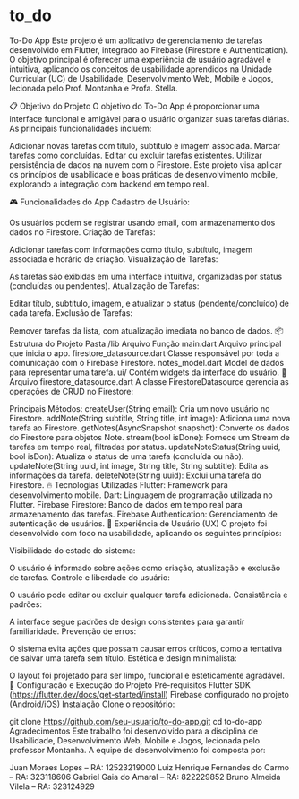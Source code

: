 # to_do
To-Do App
Este projeto é um aplicativo de gerenciamento de tarefas desenvolvido em Flutter, integrado ao Firebase (Firestore e Authentication). O objetivo principal é oferecer uma experiência de usuário agradável e intuitiva, aplicando os conceitos de usabilidade aprendidos na Unidade Curricular (UC) de Usabilidade, Desenvolvimento Web, Mobile e Jogos, lecionada pelo Prof. Montanha e Profa. Stella.

📋 Objetivo do Projeto
O objetivo do To-Do App é proporcionar uma interface funcional e amigável para o usuário organizar suas tarefas diárias. As principais funcionalidades incluem:

Adicionar novas tarefas com título, subtítulo e imagem associada.
Marcar tarefas como concluídas.
Editar ou excluir tarefas existentes.
Utilizar persistência de dados na nuvem com o Firestore.
Este projeto visa aplicar os princípios de usabilidade e boas práticas de desenvolvimento mobile, explorando a integração com backend em tempo real.

🎮 Funcionalidades do App
Cadastro de Usuário:

Os usuários podem se registrar usando email, com armazenamento dos dados no Firestore.
Criação de Tarefas:

Adicionar tarefas com informações como título, subtítulo, imagem associada e horário de criação.
Visualização de Tarefas:

As tarefas são exibidas em uma interface intuitiva, organizadas por status (concluídas ou pendentes).
Atualização de Tarefas:

Editar título, subtítulo, imagem, e atualizar o status (pendente/concluído) de cada tarefa.
Exclusão de Tarefas:

Remover tarefas da lista, com atualização imediata no banco de dados.
📦 Estrutura do Projeto
Pasta /lib
Arquivo	Função
main.dart	Arquivo principal que inicia o app.
firestore_datasource.dart	Classe responsável por toda a comunicação com o Firebase Firestore.
notes_model.dart	Model de dados para representar uma tarefa.
ui/	Contém widgets da interface do usuário.
📂 Arquivo firestore_datasource.dart
A classe FirestoreDatasource gerencia as operações de CRUD no Firestore:

Principais Métodos:
createUser(String email): Cria um novo usuário no Firestore.
addNote(String subtitle, String title, int image): Adiciona uma nova tarefa ao Firestore.
getNotes(AsyncSnapshot snapshot): Converte os dados do Firestore para objetos Note.
stream(bool isDone): Fornece um Stream de tarefas em tempo real, filtradas por status.
updateNoteStatus(String uuid, bool isDon): Atualiza o status de uma tarefa (concluída ou não).
updateNote(String uuid, int image, String title, String subtitle): Edita as informações da tarefa.
deleteNote(String uuid): Exclui uma tarefa do Firestore.
🔥 Tecnologias Utilizadas
Flutter: Framework para desenvolvimento mobile.
Dart: Linguagem de programação utilizada no Flutter.
Firebase Firestore: Banco de dados em tempo real para armazenamento das tarefas.
Firebase Authentication: Gerenciamento de autenticação de usuários.
📱 Experiência de Usuário (UX)
O projeto foi desenvolvido com foco na usabilidade, aplicando os seguintes princípios:

Visibilidade do estado do sistema:

O usuário é informado sobre ações como criação, atualização e exclusão de tarefas.
Controle e liberdade do usuário:

O usuário pode editar ou excluir qualquer tarefa adicionada.
Consistência e padrões:

A interface segue padrões de design consistentes para garantir familiaridade.
Prevenção de erros:

O sistema evita ações que possam causar erros críticos, como a tentativa de salvar uma tarefa sem título.
Estética e design minimalista:

O layout foi projetado para ser limpo, funcional e esteticamente agradável.
🔧 Configuração e Execução do Projeto
Pré-requisitos
Flutter SDK (https://flutter.dev/docs/get-started/install)
Firebase configurado no projeto (Android/iOS)
Instalação
Clone o repositório:

git clone https://github.com/seu-usuario/to-do-app.git
cd to-do-app
Agradecimentos
Este trabalho foi desenvolvido para a disciplina de Usabilidade, Desenvolvimento Web, Mobile e Jogos, lecionada pelo professor Montanha. A equipe de desenvolvimento foi composta por:

Juan Moraes Lopes – RA: 12523219000
Luiz Henrique Fernandes do Carmo – RA: 323118606
Gabriel Gaia do Amaral – RA: 822229852
Bruno Almeida Vilela – RA: 323124929
